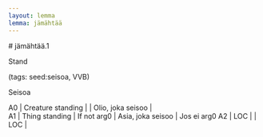 ```yaml
---
layout: lemma
lemma: jämähtää
---
```


<div class="sense">
# <span class="sensename">jämähtää.1</span>

<span class="description">Stand</span>

(tags: seed:seisoa, VVB)

<span class="description">Seisoa</span>

A0 | Creature standing |   | Olio, joka seisoo |  
A1 | Thing standing | If not arg0 | Asia, joka seisoo | Jos ei arg0
A2 | LOC |   | LOC |  

</div>

